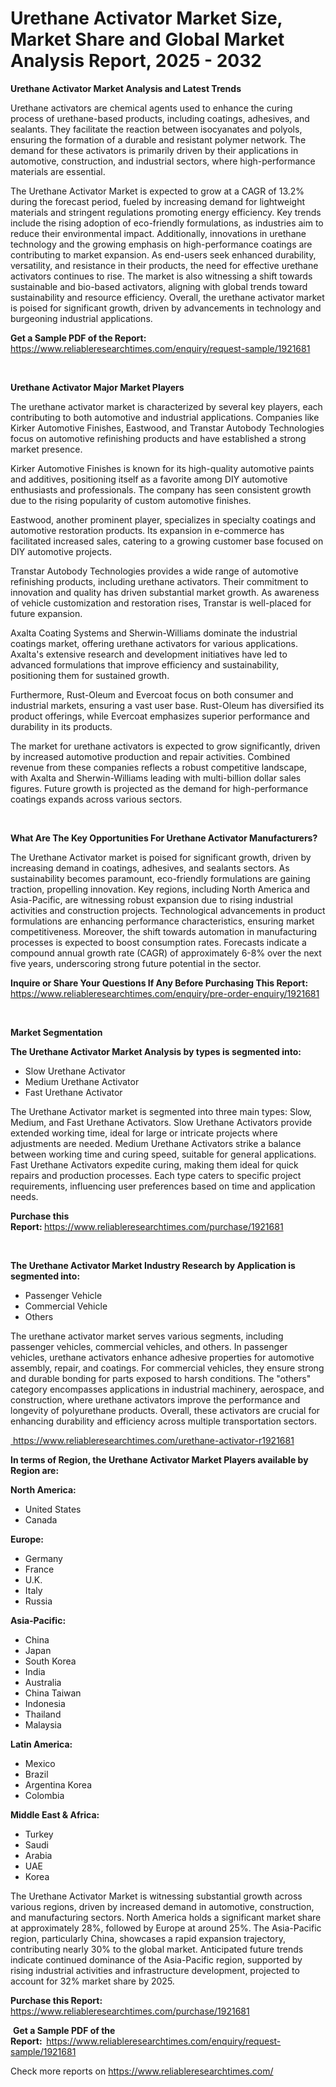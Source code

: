 <p><h1>Urethane Activator Market Size, Market Share and Global Market Analysis Report, 2025 - 2032</h1></p><p><strong>Urethane Activator Market Analysis and Latest Trends</strong></p>
<p><p>Urethane activators are chemical agents used to enhance the curing process of urethane-based products, including coatings, adhesives, and sealants. They facilitate the reaction between isocyanates and polyols, ensuring the formation of a durable and resistant polymer network. The demand for these activators is primarily driven by their applications in automotive, construction, and industrial sectors, where high-performance materials are essential.</p><p>The Urethane Activator Market is expected to grow at a CAGR of 13.2% during the forecast period, fueled by increasing demand for lightweight materials and stringent regulations promoting energy efficiency. Key trends include the rising adoption of eco-friendly formulations, as industries aim to reduce their environmental impact. Additionally, innovations in urethane technology and the growing emphasis on high-performance coatings are contributing to market expansion. As end-users seek enhanced durability, versatility, and resistance in their products, the need for effective urethane activators continues to rise. The market is also witnessing a shift towards sustainable and bio-based activators, aligning with global trends toward sustainability and resource efficiency. Overall, the urethane activator market is poised for significant growth, driven by advancements in technology and burgeoning industrial applications.</p></p>
<p><strong>Get a Sample PDF of the Report:&nbsp;</strong> <a href="https://www.reliableresearchtimes.com/enquiry/request-sample/1921681?utm_campaign=2940&utm_medium=2&utm_source=Github&utm_content=ia&utm_term=01042025&utm_id=urethane-activator">https://www.reliableresearchtimes.com/enquiry/request-sample/1921681</a></p>
<p>&nbsp;</p>
<p><strong>Urethane Activator Major Market Players</strong></p>
<p><p>The urethane activator market is characterized by several key players, each contributing to both automotive and industrial applications. Companies like Kirker Automotive Finishes, Eastwood, and Transtar Autobody Technologies focus on automotive refinishing products and have established a strong market presence.</p><p>Kirker Automotive Finishes is known for its high-quality automotive paints and additives, positioning itself as a favorite among DIY automotive enthusiasts and professionals. The company has seen consistent growth due to the rising popularity of custom automotive finishes.</p><p>Eastwood, another prominent player, specializes in specialty coatings and automotive restoration products. Its expansion in e-commerce has facilitated increased sales, catering to a growing customer base focused on DIY automotive projects.</p><p>Transtar Autobody Technologies provides a wide range of automotive refinishing products, including urethane activators. Their commitment to innovation and quality has driven substantial market growth. As awareness of vehicle customization and restoration rises, Transtar is well-placed for future expansion.</p><p>Axalta Coating Systems and Sherwin-Williams dominate the industrial coatings market, offering urethane activators for various applications. Axalta's extensive research and development initiatives have led to advanced formulations that improve efficiency and sustainability, positioning them for sustained growth.</p><p>Furthermore, Rust-Oleum and Evercoat focus on both consumer and industrial markets, ensuring a vast user base. Rust-Oleum has diversified its product offerings, while Evercoat emphasizes superior performance and durability in its products.</p><p>The market for urethane activators is expected to grow significantly, driven by increased automotive production and repair activities. Combined revenue from these companies reflects a robust competitive landscape, with Axalta and Sherwin-Williams leading with multi-billion dollar sales figures. Future growth is projected as the demand for high-performance coatings expands across various sectors.</p></p>
<p>&nbsp;</p>
<p><strong>What Are The Key Opportunities For Urethane Activator Manufacturers?</strong></p>
<p><p>The Urethane Activator market is poised for significant growth, driven by increasing demand in coatings, adhesives, and sealants sectors. As sustainability becomes paramount, eco-friendly formulations are gaining traction, propelling innovation. Key regions, including North America and Asia-Pacific, are witnessing robust expansion due to rising industrial activities and construction projects. Technological advancements in product formulations are enhancing performance characteristics, ensuring market competitiveness. Moreover, the shift towards automation in manufacturing processes is expected to boost consumption rates. Forecasts indicate a compound annual growth rate (CAGR) of approximately 6-8% over the next five years, underscoring strong future potential in the sector.</p></p>
<p><strong>Inquire or Share Your Questions If Any Before Purchasing This Report:</strong> <a href="https://www.reliableresearchtimes.com/enquiry/pre-order-enquiry/1921681?utm_campaign=2940&utm_medium=2&utm_source=Github&utm_content=ia&utm_term=01042025&utm_id=urethane-activator">https://www.reliableresearchtimes.com/enquiry/pre-order-enquiry/1921681</a></p>
<p>&nbsp;</p>
<p><strong>Market Segmentation</strong></p>
<p><strong>The Urethane Activator Market Analysis by types is segmented into:</strong></p>
<p><ul><li>Slow Urethane Activator</li><li>Medium Urethane Activator</li><li>Fast Urethane Activator</li></ul></p>
<p><p>The Urethane Activator market is segmented into three main types: Slow, Medium, and Fast Urethane Activators. Slow Urethane Activators provide extended working time, ideal for large or intricate projects where adjustments are needed. Medium Urethane Activators strike a balance between working time and curing speed, suitable for general applications. Fast Urethane Activators expedite curing, making them ideal for quick repairs and production processes. Each type caters to specific project requirements, influencing user preferences based on time and application needs.</p></p>
<p><strong>Purchase this Report:&nbsp;</strong><a href="https://www.reliableresearchtimes.com/purchase/1921681?utm_campaign=2940&utm_medium=2&utm_source=Github&utm_content=ia&utm_term=01042025&utm_id=urethane-activator">https://www.reliableresearchtimes.com/purchase/1921681</a></p>
<p>&nbsp;</p>
<p><strong>The Urethane Activator Market Industry Research by Application is segmented into:</strong></p>
<p><ul><li>Passenger Vehicle</li><li>Commercial Vehicle</li><li>Others</li></ul></p>
<p><p>The urethane activator market serves various segments, including passenger vehicles, commercial vehicles, and others. In passenger vehicles, urethane activators enhance adhesive properties for automotive assembly, repair, and coatings. For commercial vehicles, they ensure strong and durable bonding for parts exposed to harsh conditions. The "others" category encompasses applications in industrial machinery, aerospace, and construction, where urethane activators improve the performance and longevity of polyurethane products. Overall, these activators are crucial for enhancing durability and efficiency across multiple transportation sectors.</p></p>
<p><a href="https://www.reliableresearchtimes.com/urethane-activator-r1921681?utm_campaign=2940&utm_medium=2&utm_source=Github&utm_content=ia&utm_term=01042025&utm_id=urethane-activator">&nbsp;https://www.reliableresearchtimes.com/urethane-activator-r1921681</a></p>
<p><strong>In terms of Region, the Urethane Activator Market Players available by Region are:</strong></p>
<p>
    <p> <strong> North America: </strong>
        <ul>
            <li>United States</li>
            <li>Canada</li>
        </ul>
        </p> 
    <p> <strong> Europe: </strong>
        <ul>
            <li>Germany</li>
            <li>France</li>
            <li>U.K.</li>
            <li>Italy</li>
            <li>Russia</li>
        </ul>
        </p> 
    <p> <strong> Asia-Pacific: </strong>
        <ul>
            <li>China</li>
            <li>Japan</li>
            <li>South Korea</li>
            <li>India</li>
            <li>Australia</li>
            <li>China Taiwan</li>
            <li>Indonesia</li>
            <li>Thailand</li>
            <li>Malaysia</li>
        </ul>
        </p> 
    <p> <strong> Latin America: </strong>
        <ul>
            <li>Mexico</li>
            <li>Brazil</li>
            <li>Argentina Korea</li>
            <li>Colombia</li>
        </ul>
        </p> 
    <p> <strong> Middle East & Africa: </strong>
        <ul>
            <li>Turkey</li>
            <li>Saudi</li>
            <li>Arabia</li>
            <li>UAE</li>
            <li>Korea</li>
        </ul>
    </p>
    </p>
<p><p>The Urethane Activator Market is witnessing substantial growth across various regions, driven by increased demand in automotive, construction, and manufacturing sectors. North America holds a significant market share at approximately 28%, followed by Europe at around 25%. The Asia-Pacific region, particularly China, showcases a rapid expansion trajectory, contributing nearly 30% to the global market. Anticipated future trends indicate continued dominance of the Asia-Pacific region, supported by rising industrial activities and infrastructure development, projected to account for 32% market share by 2025.</p></p>
<p><strong>Purchase this Report: </strong><a href="https://www.reliableresearchtimes.com/purchase/1921681?utm_campaign=2940&utm_medium=2&utm_source=Github&utm_content=ia&utm_term=01042025&utm_id=urethane-activator">https://www.reliableresearchtimes.com/purchase/1921681</a></p>
<p>&nbsp;<strong>Get a Sample PDF of the Report:&nbsp;&nbsp;</strong><a href="https://www.reliableresearchtimes.com/enquiry/request-sample/1921681?utm_campaign=2940&utm_medium=2&utm_source=Github&utm_content=ia&utm_term=01042025&utm_id=urethane-activator">https://www.reliableresearchtimes.com/enquiry/request-sample/1921681</a></p>
<p><strong></strong></p>
<p>Check more reports on <a href="https://www.reliableresearchtimes.com/?utm_campaign=2940&utm_medium=2&utm_source=Github&utm_content=ia&utm_term=01042025&utm_id=urethane-activator">https://www.reliableresearchtimes.com/</a></p>